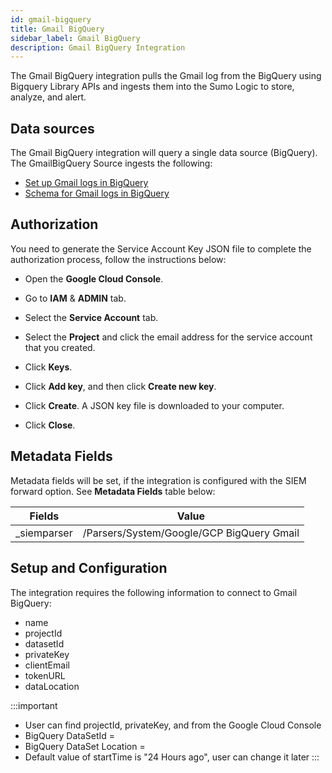 ```yaml
---
id: gmail-bigquery
title: Gmail BigQuery
sidebar_label: Gmail BigQuery
description: Gmail BigQuery Integration
---
```


The Gmail BigQuery integration pulls the Gmail log from the BigQuery using Bigquery Library APIs and ingests them into the Sumo Logic to store, analyze, and alert.


## Data sources

The Gmail BigQuery integration will query a single data source (BigQuery). The GmailBigQuery Source ingests the following:

* [Set up Gmail logs in BigQuery](https://support.google.com/a/answer/7233312?hl=en&fl=1)
* [Schema for Gmail logs in BigQuery](https://support.google.com/a/answer/7230050?hl=en)


## Authorization

You need to generate the Service Account Key JSON file to complete the authorization process, follow the instructions below:

* Open the **Google Cloud Console**.

* Go to **IAM** & **ADMIN** tab.

* Select the **Service Account** tab.

* Select the **Project** and click the email address for the service account that you created.

* Click **Keys**.

* Click **Add key**, and then click **Create new key**.

* Click **Create**. A JSON key file is downloaded to your computer.

* Click **Close**.


## Metadata Fields

Metadata fields will be set, if the integration is configured with the SIEM forward option. See **Metadata Fields** table below:

| Fields     |    Value                    |
| -------    |  :------------------------: |
|_siemparser    |/Parsers/System/Google/GCP BigQuery Gmail


## Setup and Configuration

The integration requires the following information to connect to Gmail BigQuery:
* name
* projectId
* datasetId
* privateKey
* clientEmail
* tokenURL
* dataLocation

:::important
* User can find projectId, privateKey, <clientEmail> and <tokenURL> from the Google Cloud Console
* BigQuery DataSetId  = <datasetId>
* BigQuery DataSet Location  = <dataLocation>
* Default value of startTime is "24 Hours ago", user can change it later
:::
